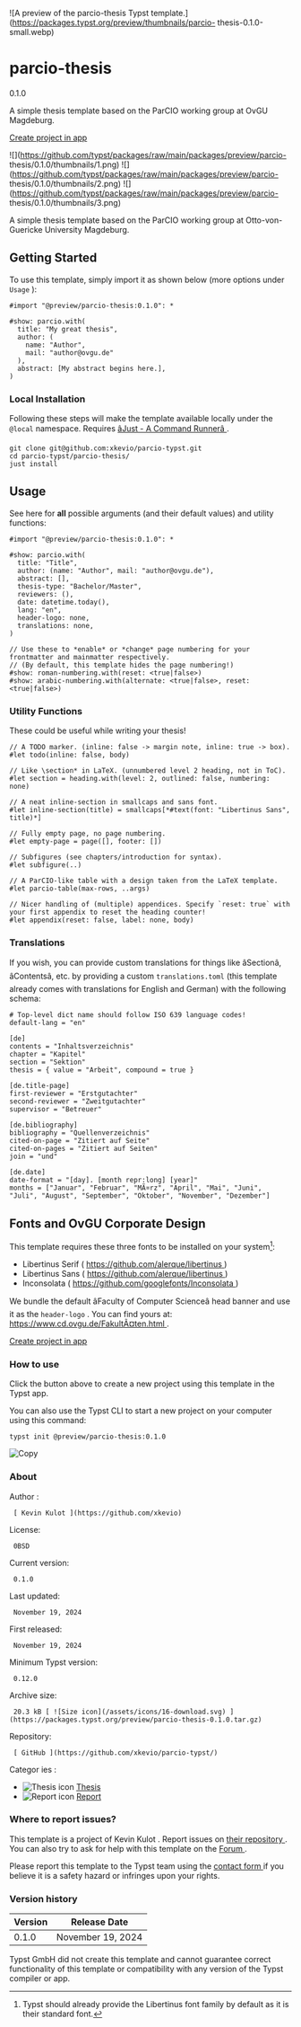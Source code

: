 ![A preview of the parcio-thesis Typst
template.](https://packages.typst.org/preview/thumbnails/parcio-
thesis-0.1.0-small.webp)

#  parcio-thesis

0.1.0

A simple thesis template based on the ParCIO working group at OvGU Magdeburg.

[ Create project in app ](/app?template=parcio-thesis&version=0.1.0)

![](https://github.com/typst/packages/raw/main/packages/preview/parcio-
thesis/0.1.0/thumbnails/1.png)
![](https://github.com/typst/packages/raw/main/packages/preview/parcio-
thesis/0.1.0/thumbnails/2.png)
![](https://github.com/typst/packages/raw/main/packages/preview/parcio-
thesis/0.1.0/thumbnails/3.png)

A simple thesis template based on the ParCIO working group at Otto-von-
Guericke University Magdeburg.

##  Getting Started

To use this template, simply import it as shown below (more options under `
Usage ` ):

    
    
    #import "@preview/parcio-thesis:0.1.0": *
    
    #show: parcio.with(
      title: "My great thesis",
      author: (
        name: "Author",
        mail: "author@ovgu.de"
      ),
      abstract: [My abstract begins here.],
    )
    

###  Local Installation

Following these steps will make the template available locally under the `
@local ` namespace. Requires [ âJust - A Command Runnerâ
](https://github.com/casey/just) .

    
    
    git clone git@github.com:xkevio/parcio-typst.git 
    cd parcio-typst/parcio-thesis/
    just install
    

##  Usage

See here for **all** possible arguments (and their default values) and utility
functions:

    
    
    #import "@preview/parcio-thesis:0.1.0": *
    
    #show: parcio.with(
      title: "Title",
      author: (name: "Author", mail: "author@ovgu.de"),
      abstract: [],
      thesis-type: "Bachelor/Master",
      reviewers: (),
      date: datetime.today(),
      lang: "en",
      header-logo: none,
      translations: none,
    )
    
    // Use these to *enable* or *change* page numbering for your frontmatter and mainmatter respectively.
    // (By default, this template hides the page numbering!)
    #show: roman-numbering.with(reset: <true|false>)
    #show: arabic-numbering.with(alternate: <true|false>, reset: <true|false>)
    

###  Utility Functions

These could be useful while writing your thesis!

    
    
    // A TODO marker. (inline: false -> margin note, inline: true -> box).
    #let todo(inline: false, body)
    
    // Like \section* in LaTeX. (unnumbered level 2 heading, not in ToC).
    #let section = heading.with(level: 2, outlined: false, numbering: none)
    
    // A neat inline-section in smallcaps and sans font.
    #let inline-section(title) = smallcaps[*#text(font: "Libertinus Sans", title)*] 
    
    // Fully empty page, no page numbering.
    #let empty-page = page([], footer: [])
    
    // Subfigures (see chapters/introduction for syntax).
    #let subfigure(..)
    
    // A ParCIO-like table with a design taken from the LaTeX template.
    #let parcio-table(max-rows, ..args)
    
    // Nicer handling of (multiple) appendices. Specify `reset: true` with your first appendix to reset the heading counter!
    #let appendix(reset: false, label: none, body)
    

###  Translations

If you wish, you can provide custom translations for things like
âSectionâ, âContentsâ, etc. by providing a custom ` translations.toml
` (this template already comes with translations for English and German) with
the following schema:

    
    
    # Top-level dict name should follow ISO 639 language codes!
    default-lang = "en"
    
    [de]
    contents = "Inhaltsverzeichnis"
    chapter = "Kapitel"
    section = "Sektion"
    thesis = { value = "Arbeit", compound = true }
    
    [de.title-page]
    first-reviewer = "Erstgutachter"
    second-reviewer = "Zweitgutachter"
    supervisor = "Betreuer"
    
    [de.bibliography]
    bibliography = "Quellenverzeichnis"
    cited-on-page = "Zitiert auf Seite"
    cited-on-pages = "Zitiert auf Seiten"
    join = "und"
    
    [de.date]
    date-format = "[day]. [month repr:long] [year]"
    months = ["Januar", "Februar", "MÃ¤rz", "April", "Mai", "Juni", "Juli", "August", "September", "Oktober", "November", "Dezember"]
    

##  Fonts and OvGU Corporate Design

This template requires these three fonts to be installed on your system[^1]:

  * Libertinus Serif ( [ https://github.com/alerque/libertinus ](https://github.com/alerque/libertinus) ) 
  * Libertinus Sans ( [ https://github.com/alerque/libertinus ](https://github.com/alerque/libertinus) ) 
  * Inconsolata ( [ https://github.com/googlefonts/Inconsolata ](https://github.com/googlefonts/Inconsolata) ) 

We bundle the default âFaculty of Computer Scienceâ head banner and use it
as the ` header-logo ` . You can find yours at: [
https://www.cd.ovgu.de/FakultÃ¤ten.html
](https://www.cd.ovgu.de/Fakult%C3%A4ten.html) .

[^1]: Typst should already provide the Libertinus font family by default as it
is their standard font.

[ Create project in app ](/app?template=parcio-thesis&version=0.1.0)

###  How to use

Click the button above to create a new project using this template in the
Typst app.

You can also use the Typst CLI to start a new project on your computer using
this command:

    
    
    typst init @preview/parcio-thesis:0.1.0

![Copy](/assets/icons/16-copy.svg)

###  About

Author  :

     [ Kevin Kulot ](https://github.com/xkevio)
License:

     0BSD 
Current version:

     0.1.0 
Last updated:

     November 19, 2024 
First released:

     November 19, 2024 
Minimum Typst version:

     0.12.0 
Archive size:

     20.3 kB [ ![Size icon](/assets/icons/16-download.svg) ](https://packages.typst.org/preview/parcio-thesis-0.1.0.tar.gz)
Repository:

     [ GitHub ](https://github.com/xkevio/parcio-typst/)
Categor  ies  :

    

  * ![Thesis icon](/assets/icons/16-mortarboard.svg) [ Thesis ](https://typst.app/universe/search/?category=thesis)
  * ![Report icon](/assets/icons/16-speak.svg) [ Report ](https://typst.app/universe/search/?category=report)

###  Where to report issues?

This  template  is a project of  Kevin Kulot  .  Report issues on  [ their
repository ](https://github.com/xkevio/parcio-typst/) .  You can also try to
ask for help with this  template  on the  [ Forum ](https://forum.typst.app) .

Please report this  template  to the Typst team using the  [ contact form
](https://typst.app/contact) if you believe it is a safety hazard or infringes
upon your rights.

###  Version history

Version  |  Release Date   
---|---  
0.1.0  |  November 19, 2024   
  
Typst GmbH did not create this  template  and cannot guarantee correct
functionality of this  template  or compatibility with any version of the
Typst compiler or app.

